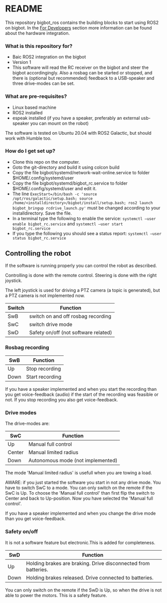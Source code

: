 # README #

This repository bigbot_ros contains the building blocks to start using ROS2 on bigbot. In the [For Developers](https://confirmatrobotics.com/for-developers/) section more information can be found about the hardware integration. 

### What is this repository for? ###

* Baic ROS2 integration on the bigbot
* Version 1
* This software will read the RC receiver on the bigbot and steer the bigbot accordingingly. Also a rosbag can be started or stopped, and there is (optional but recommended) feedback to a USB-speaker and three drive-modes can be set.

### What are pre-requisites? ###
* Linux based machine 
* ROS2 installed
* espeak installed (if you have a speaker, preferably an external usb-speaker you can mount on the robot)

The software is tested on Ubuntu 20.04 with ROS2 Galactic, but should work with Humble too.

### How do I get set up? ###

* Clone this repo on the computer.
* Goto the git-directory and build it using colcon build
* Copy the file bigbot/systemd/network-wait-online.service to folder $HOME/.config/systemd/user
* Copy the file bigbot/systemd/bigbot_rc.service to folder $HOME/.config/systemd/user and edit it.
* The line 
```ExecStart=/bin/bash -c 'source /opt/ros/galactic/setup.bash; source /home/<installdirectory>/bigbot/install/setup.bash; ros2 launch bigbot_bringup rcdrive_launch.py'``` 
must be changed according to your installdirectory. Save the file.
* In a terminal type the following to enable the service:
```systemctl –user enable bigbot_rc.service``` and 
```systemctl –user start bigbot_rc.service```
* If you type the following you should see a status report:
```systemctl –user status bigbot_rc.service```

## Controlling the robot ##
If the software is running properly you can control the robot as described.

Controlling is done with the remote control. Steering is done with the right joystick. 

The left joystick is used for driving a PTZ camera (a topic is generated), but a PTZ camera is not implemented now.

| Switch | Function                             |
| -------|--------------------------------------|
| SwB	 | switch on and off rosbag recording   |
| SwC    | switch drive mode                    |
| SwD    | Safety on/off (not software related) |

### Rosbag recording ###

| SwB    | Function                        |
| -------|---------------------------------|
| Up	 | Stop recording                  |
| Down   | Start recording                 |

If you have a speaker implemented and when you start the recording than you get voice-feedback (audio) if the start of the recording was feasible or not. If you stop recording you also get voice-feedback.

### Drive modes ###
The drive-modes are:

| SwC    | Function                             |
| -------|--------------------------------------|
| Up	 | Manual full control                  |
| Center | Manual limited radius                |
| Down   | Autonomous mode (not implemented)    |

The mode 'Manual limited radius' is usefull when you are towing a load. 

AWARE: if you just started the software you start in not any drive mode. You have to switch SwC to a mode. You can only switch on the remote if the SwC is Up. To choose the 'Manual full control' than first flip the switch to Center and back to Up-position. Now you have selected the 'Manual full control'.

If you have a speaker implemented and when you change the drive mode than you get voice-feedback.

### Safety on/off ###
It is not a software feature but electronic.This is added for completeness.

| SwD    | Function                             |
| -------|--------------------------------------|
| Up	 | Holding brakes are braking. Drive disconnected from batteries. |
| Down   | Holding brakes released. Drive connected to batteries.         |

You can only switch on the remote if the SwD is Up, so when the drive is not able to power the motors. This is a safety feature.
